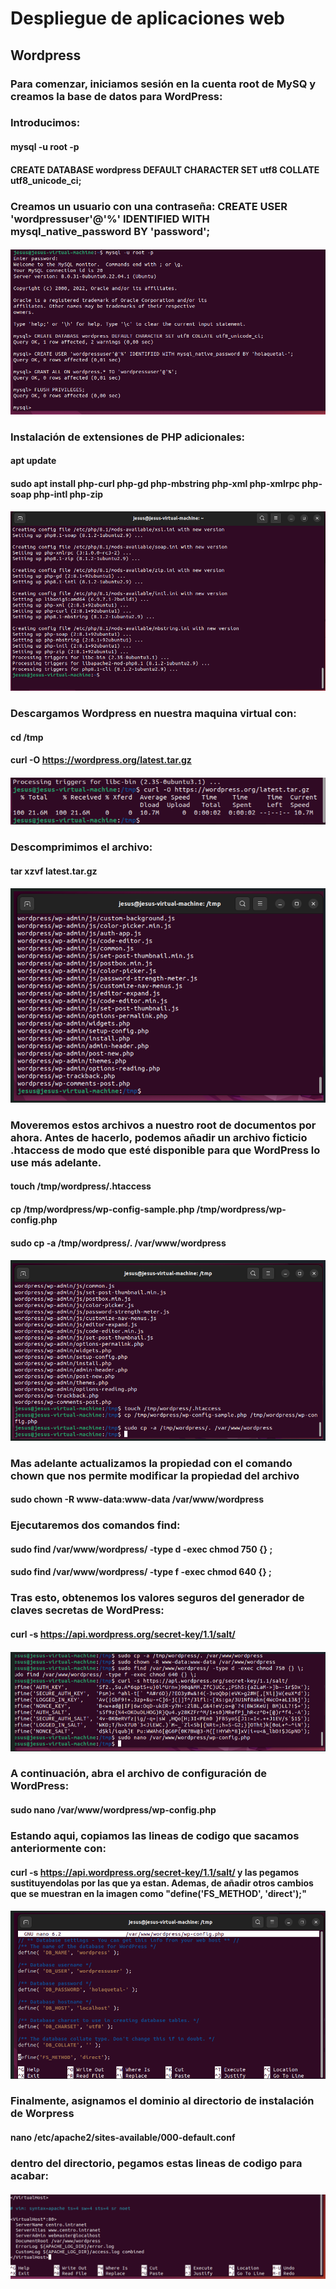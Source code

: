 # Despliegue de aplicaciones web
## Wordpress
### Para comenzar, iniciamos sesión en la cuenta root de MySQ y creamos la base de datos para WordPress:
### Introducimos:
#### mysql -u root -p
#### CREATE DATABASE wordpress DEFAULT CHARACTER SET utf8 COLLATE utf8_unicode_ci;
### Creamos un usuario con una contraseña: CREATE USER 'wordpressuser'@'%' IDENTIFIED WITH mysql_native_password BY 'password';
#### ![Image](https://github.com/Braeek/ProyectoDespliegue/blob/main/Proyecto/Proyecto/3%20-%20Instalar%20wordpress/Captura%20de%20pantalla%20(100).png)

### Instalación de extensiones de PHP adicionales:
#### apt update
#### sudo apt install php-curl php-gd php-mbstring php-xml php-xmlrpc php-soap php-intl php-zip
#### ![Image](https://github.com/Braeek/ProyectoDespliegue/blob/main/Proyecto/Proyecto/3%20-%20Instalar%20wordpress/Captura%20de%20pantalla%20(101).png)


### Descargamos Wordpress en nuestra maquina virtual con:
#### cd /tmp
#### curl -O https://wordpress.org/latest.tar.gz
#### ![Image](https://github.com/Braeek/ProyectoDespliegue/blob/main/Proyecto/Proyecto/3%20-%20Instalar%20wordpress/Captura%20de%20pantalla%20(102).png)

### Descomprimimos el archivo:
#### tar xzvf latest.tar.gz
#### ![Image](https://github.com/Braeek/ProyectoDespliegue/blob/main/Proyecto/Proyecto/3%20-%20Instalar%20wordpress/Captura%20de%20pantalla%20(129).png)

### Moveremos estos archivos a nuestro root de documentos por ahora. Antes de hacerlo, podemos añadir un archivo ficticio .htaccess de modo que esté disponible para que WordPress lo use más adelante.
#### touch /tmp/wordpress/.htaccess
#### cp /tmp/wordpress/wp-config-sample.php /tmp/wordpress/wp-config.php
#### sudo cp -a /tmp/wordpress/. /var/www/wordpress
#### ![Image](https://github.com/Braeek/ProyectoDespliegue/blob/main/Proyecto/Proyecto/3%20-%20Instalar%20wordpress/Captura%20de%20pantalla%20(130).png)


### Mas adelante actualizamos la propiedad con el comando chown que nos permite modificar la propiedad del archivo
#### sudo chown -R www-data:www-data /var/www/wordpress
### Ejecutaremos dos comandos find:
#### sudo find /var/www/wordpress/ -type d -exec chmod 750 {} \;
#### sudo find /var/www/wordpress/ -type f -exec chmod 640 {} \;
### Tras esto, obtenemos los valores seguros del generador de claves secretas de WordPress:
#### curl -s https://api.wordpress.org/secret-key/1.1/salt/
#### ![Image](https://github.com/Braeek/ProyectoDespliegue/blob/main/Proyecto/Proyecto/3%20-%20Instalar%20wordpress/Captura%20de%20pantalla%20(131).png)


### A continuación, abra el archivo de configuración de WordPress:
#### sudo nano /var/www/wordpress/wp-config.php
### Estando aqui, copiamos las lineas de codigo que sacamos anteriormente con:
#### curl -s https://api.wordpress.org/secret-key/1.1/salt/ y las pegamos sustituyendolas por las que ya estan. Ademas, de añadir otros cambios que se muestran en la imagen como "define('FS_METHOD', 'direct');"
#### ![Image](https://github.com/Braeek/ProyectoDespliegue/blob/main/Proyecto/Proyecto/3%20-%20Instalar%20wordpress/Captura%20de%20pantalla%20(132).png)

### Finalmente, asignamos el dominio al directorio de instalación de Worpress 
#### nano /etc/apache2/sites-available/000-default.conf
### dentro del directorio, pegamos estas lineas de codigo para acabar:
#### ![Image](https://github.com/Braeek/ProyectoDespliegue/blob/main/Proyecto/Proyecto/3%20-%20Instalar%20wordpress/Captura%20de%20pantalla%20(107).png)
